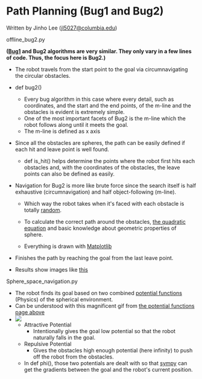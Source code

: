 # Path Planning (Bug1 and Bug2)

Written by Jinho Lee (jl5027@columbia.edu)

offline_bug2.py

**([Bug1](https://github.com/JinhoLee93/Robotics/blob/main/path_planning/bug1.png) and Bug2 algorithms are very similar. They only vary in a few lines of code. Thus, the focus here is Bug2.)**

- The robot travels from the start point to the goal via circumnavigating the circular obstacles. 

- def bug2()
    - Every bug algorithm in this case where every detail, such as coordinates, and the start and the end points, of the m-line and the obstacles is evident is extremely simple. 
    - One of the most important facets of Bug2 is the m-line which the robot follows along until it meets the goal. 
    - The m-line is defined as x axis
 - Since all the obstacles are spheres, the path can be easily defined if each hit and leave point is well found.
    - def is_hit() helps determine the points where the robot first hits each obstacles and, with the coordinates of the obstacles, the leave points can also be defined as easily. 
 - Navigation for Bug2 is more like brute force since the search itself is half exhaustive (circumnavigation) and half object-following (m-line).
    - Which way the robot takes when it's faced with each obstacle is totally [random](https://numpy.org/doc/stable/reference/random/generated/numpy.random.rand.html).
    - To calculate the correct path around the obstacles, [the quadratic equation](https://en.wikipedia.org/wiki/Quadratic_formula) and basic knowledge about geometric properties of sphere.
    
    - Everything is drawn with [Matplotlib](https://matplotlib.org/stable/index.html)
   
 - Finishes the path by reaching the goal from the last leave point.
 - Results show images like [this](https://github.com/JinhoLee93/Robotics/blob/main/path_planning/bug2.png)

Sphere_space_navigation.py
- The robot finds its goal based on two combined [potential functions](https://en.wikipedia.org/wiki/Scalar_potential) (Physics) of the spherical environment. 
- Can be understood with this magnificent gif from [the potential functions page above](https://en.wikipedia.org/wiki/Scalar_potential)
- ![](https://upload.wikimedia.org/wikipedia/commons/7/74/Gravity_field_near_earth.gif)
    - Attractive Potential
        - Intentionally gives the goal low potential so that the robot naturally falls in the goal.
    - Repulsive Potential 
        - Gives the obstacles high enough potential (here infinity) to push off the robot from the obstacles.
    - In def phi(), those two potentials are dealt with so that [sympy](https://www.sympy.org/en/index.html) can get the gradients between the goal and the robot's current position.
